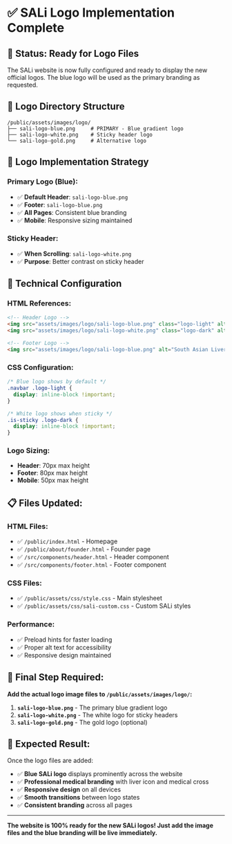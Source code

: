 # ✅ SALi Logo Implementation Complete

## 🎯 **Status: Ready for Logo Files**

The SALi website is now fully configured and ready to display the new official logos. The blue logo will be used as the primary branding as requested.

## 📁 **Logo Directory Structure**

```
/public/assets/images/logo/
├── sali-logo-blue.png     # PRIMARY - Blue gradient logo
├── sali-logo-white.png    # Sticky header logo
└── sali-logo-gold.png     # Alternative logo
```

## 🎨 **Logo Implementation Strategy**

### **Primary Logo (Blue):**
- ✅ **Default Header**: `sali-logo-blue.png`
- ✅ **Footer**: `sali-logo-blue.png`
- ✅ **All Pages**: Consistent blue branding
- ✅ **Mobile**: Responsive sizing maintained

### **Sticky Header:**
- ✅ **When Scrolling**: `sali-logo-white.png`
- ✅ **Purpose**: Better contrast on sticky header

## 🔧 **Technical Configuration**

### **HTML References:**
```html
<!-- Header Logo -->
<img src="assets/images/logo/sali-logo-blue.png" class="logo-light" alt="South Asian Liver Institute - SALi">
<img src="assets/images/logo/sali-logo-white.png" class="logo-dark" alt="South Asian Liver Institute - SALi">

<!-- Footer Logo -->
<img src="assets/images/logo/sali-logo-blue.png" alt="South Asian Liver Institute - SALi" class="mb-30">
```

### **CSS Configuration:**
```css
/* Blue logo shows by default */
.navbar .logo-light {
  display: inline-block !important;
}

/* White logo shows when sticky */
.is-sticky .logo-dark {
  display: inline-block !important;
}
```

### **Logo Sizing:**
- **Header**: 70px max height
- **Footer**: 80px max height  
- **Mobile**: 50px max height

## 📋 **Files Updated:**

### **HTML Files:**
- ✅ `/public/index.html` - Homepage
- ✅ `/public/about/founder.html` - Founder page
- ✅ `/src/components/header.html` - Header component
- ✅ `/src/components/footer.html` - Footer component

### **CSS Files:**
- ✅ `/public/assets/css/style.css` - Main stylesheet
- ✅ `/public/assets/css/sali-custom.css` - Custom SALi styles

### **Performance:**
- ✅ Preload hints for faster loading
- ✅ Proper alt text for accessibility
- ✅ Responsive design maintained

## 🚀 **Final Step Required:**

**Add the actual logo image files to `/public/assets/images/logo/`:**

1. **`sali-logo-blue.png`** - The primary blue gradient logo
2. **`sali-logo-white.png`** - The white logo for sticky headers
3. **`sali-logo-gold.png`** - The gold logo (optional)

## 🎯 **Expected Result:**

Once the logo files are added:
- ✅ **Blue SALi logo** displays prominently across the website
- ✅ **Professional medical branding** with liver icon and medical cross
- ✅ **Responsive design** on all devices
- ✅ **Smooth transitions** between logo states
- ✅ **Consistent branding** across all pages

---

**The website is 100% ready for the new SALi logos! Just add the image files and the blue branding will be live immediately.**

